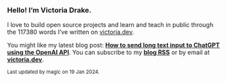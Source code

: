 ### Hello! I’m Victoria Drake.

I love to build open source projects and learn and teach in public through the 117380 words I’ve written on [victoria.dev](https://victoria.dev).

You might like my latest blog post: **[How to send long text input to ChatGPT using the OpenAI API](https://victoria.dev/blog/how-to-send-long-text-input-to-chatgpt-using-the-openai-api/)**. You can subscribe to my [**blog RSS**](https://victoria.dev/index.xml) or by email at [**victoria.dev**](https://victoria.dev).

<sub>Last updated by magic on 19 Jan 2024.</sub>
